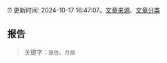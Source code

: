 :alarm_clock: 更新时间: 2024-10-17 16:47:07。[文章来源](/README.md)、[文章分类](/TAGS.md)

## 报告


> 关键字：`报告`、`月报`



